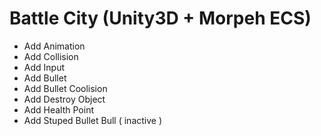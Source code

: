 # Battle City (Unity3D + Morpeh ECS)

- Add Animation
- Add Collision
- Add Input
- Add Bullet
- Add Bullet Coolision
- Add Destroy Object
- Add Health Point
- Add Stuped Bullet Bull ( inactive )
